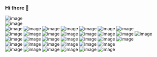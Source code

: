 ### Hi there 👋
![image](https://hits.seeyoufarm.com/api/count/incr/badge.svg?url=https%3A%2F%2Fgithub.com%2F{mikeybob}1212%2Fhit-counter) \
![image](https://github-profile-summary-cards.vercel.app/api/cards/profile-details?username=mikeybob&theme=nord_dark) \
![image](https://img.shields.io/badge/Oracle-F80000?style=for-the-badge&logo=Oracle&logoColor=white) 
![image](https://img.shields.io/badge/KFC-F40027?style=for-the-badge&logo=kfc&logoColor=white) 
![image](https://img.shields.io/badge/GitHub%20Pages-222222?style=for-the-badge&logo=GitHub%20Pages&logoColor=white) 
![image](https://img.shields.io/badge/GitKraken-179287?style=for-the-badge&logo=GitKraken&logoColor=white) 
![image](https://img.shields.io/badge/Nginx-009639?style=for-the-badge&logo=nginx&logoColor=white) 
![image](https://img.shields.io/badge/Discord-5865F2?style=for-the-badge&logo=discord&logoColor=white) 
![image](https://img.shields.io/badge/Zoom-2D8CFF?style=for-the-badge&logo=zoom&logoColor=white) \
![image](https://img.shields.io/badge/NeoVim-%2357A143.svg?&style=for-the-badge&logo=neovim&logoColor=white)
![image](https://img.shields.io/badge/VIM-%2311AB00.svg?&style=for-the-badge&logo=vim&logoColor=white)
![image](https://img.shields.io/badge/VSCode-0078D4?style=for-the-badge&logo=visual%20studio%20code&logoColor=white)
![image](https://img.shields.io/badge/C-00599C?style=for-the-badge&logo=c&logoColor=white)
![image](https://img.shields.io/badge/PHP-777BB4?style=for-the-badge&logo=php&logoColor=white)
![image](https://img.shields.io/badge/PLSQL-F80000?style=for-the-badge&logo=oracle&logoColor=black)
![image](https://img.shields.io/badge/prettier-1A2C34?style=for-the-badge&logo=prettier&logoColor=F7BA3E)
![image](https://img.shields.io/badge/Microsoft_Office-D83B01?style=for-the-badge&logo=microsoft-office&logoColor=white)\
![image](https://img.shields.io/badge/Fedora-51A2DA?style=for-the-badge&logo=fedora&logoColor=white)
![image](https://img.shields.io/badge/iOS-000000?style=for-the-badge&logo=ios&logoColor=white)
![image](https://img.shields.io/badge/mac%20os-000000?style=for-the-badge&logo=apple&logoColor=white)
![image](https://img.shields.io/badge/adafruit-000000?style=for-the-badge&logo=adafruit&logoColor=white)
![image](https://img.shields.io/badge/Raspberry%20Pi-A22846?style=for-the-badge&logo=Raspberry%20Pi&logoColor=white)
![image](https://img.shields.io/badge/GitHub-100000?style=for-the-badge&logo=github&logoColor=white)
![image](https://img.shields.io/badge/X-000000?style=for-the-badge&logo=x&logoColor=white)\
![image](https://img.shields.io/badge/apple%20music-F34E68?style=for-the-badge&logo=apple%20music&logoColor=white)
![image](https://img.shields.io/badge/iTerm2-000000?style=for-the-badge&logo=iterm2&logoColor=white)
![image](https://img.shields.io/badge/Brave-FF1B2D?style=for-the-badge&logo=Brave&logoColor=white)
![image](https://img.shields.io/badge/Safari-FF1B2D?style=for-the-badge&logo=Safari&logoColor=white)
![image](https://img.shields.io/badge/Apple-MacBook_Pro_2012-333333?style=for-the-badge&logo=apple&logoColor=white)
![image](https://img.shields.io/badge/ChatGPT-74aa9c?style=for-the-badge&logo=openai&logoColor=white)\
![image](https://img.shields.io/badge/Lightning-792DE4?style=for-the-badge&logo=lightning&logoColor=white)
![image](https://img.shields.io/badge/matrix-000000?style=for-the-badge&logo=Matrix&logoColor=white)
![image](https://img.shields.io/badge/Telegram-2CA5E0?style=for-the-badge&logo=telegram&logoColor=white)
![image](https://img.shields.io/badge/Cloudflare-F38020?style=for-the-badge&logo=Cloudflare&logoColor=white)
![image](https://img.shields.io/badge/Cloudflare%20Pages-F38020?style=for-the-badge&logo=Cloudflare%20Pages&logoColor=white)
![image](https://img.shields.io/badge/Oracle-F80000?style=for-the-badge&logo=oracle&logoColor=black)


<!-- ![image](https://gists-readme.yizack.com/api/pin?user=mikeybob&id=mikeybob&owner=true) -->

<!--
**mikeybob/mikeybob** is a ✨ _special_ ✨ repository because its `README.md` (this file) appears on your GitHub profile.

Here are some ideas to get you started:

- 🔭 I’m currently working on ...
- 🌱 I’m currently learning ...
- 👯 I’m looking to collaborate on ...
- 🤔 I’m looking for help with ...
- 💬 Ask me about ...
- 📫 How to reach me: ...
- 😄 Pronouns: ...
- ⚡ Fun fact: ...
-->
